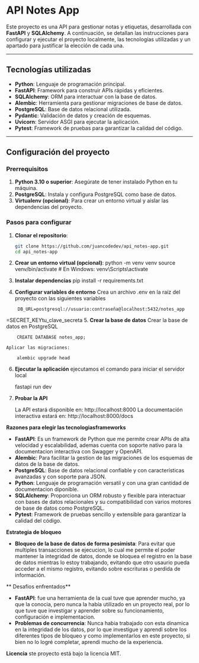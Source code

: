 # API Notes App

Este proyecto es una API para gestionar notas y etiquetas, desarrollada con **FastAPI** y **SQLAlchemy**. A continuación, se detallan las instrucciones para configurar y ejecutar el proyecto localmente, las tecnologías utilizadas y un apartado para justificar la elección de cada una.

---

## Tecnologías utilizadas

- **Python**: Lenguaje de programación principal.
- **FastAPI**: Framework para construir APIs rápidas y eficientes.
- **SQLAlchemy**: ORM para interactuar con la base de datos.
- **Alembic**: Herramienta para gestionar migraciones de base de datos.
- **PostgreSQL**: Base de datos relacional utilizada.
- **Pydantic**: Validación de datos y creación de esquemas.
- **Uvicorn**: Servidor ASGI para ejecutar la aplicación.
- **Pytest**: Framework de pruebas para garantizar la calidad del código.

---

## Configuración del proyecto

### Prerrequisitos

1. **Python 3.10 o superior**: Asegúrate de tener instalado Python en tu máquina.
2. **PostgreSQL**: Instala y configura PostgreSQL como base de datos.
3. **Virtualenv (opcional)**: Para crear un entorno virtual y aislar las dependencias del proyecto.

### Pasos para configurar

1. **Clonar el repositorio**:
   ```bash
   git clone https://github.com/juancodedev/api_notes-app.git
   cd api_notes-app

2. **Crear un entorno virtual (opcional)**:
    python -m venv venv
    source venv/bin/activate  # En Windows: venv\Scripts\activate
3. **Instalar dependencias**
    pip install -r requirements.txt

4. **Configurar variables de entorno**
    Crea un archivo .env en la raíz del proyecto con las siguientes variables

        DB_URL=postgresql://usuario:contraseña@localhost:5432/notes_app
=SECRET_KEYtu_clave_secreta
5. **Crear la base de datos**
    Crear la base de datos en PostgreSQL
        
        CREATE DATABASE notes_app;

    Aplicar las migraciones:
        
        alembic upgrade head
6. **Ejecutar la aplicación**
    ejecutamos el comando para iniciar el servidor local

    fastapi run dev

7. **Probar la API**

    La API estará disponible en: http://localhost:8000
    La documentación interactiva estará en: http://localhost:8000/docs


**Razones para elegir las tecnologiasframeworks**
*   **FastAPI**: Es un framework de Python que me permite crear APIs de alta velocidad y escalabilidad, ademas cuenta con soporte nativo para la documentacion interactiva con Swagger y OpenAPI.
*   **Alembic**: Para facilitar la gestion de las migraciones de los esquemas de datos de la base de datos.
*   **PostgreSQL**: Base de datos relacional confiable y con características avanzadas y con soporte para JSON.
*   **Python**: Lenguaje de programación versatil y con una gran cantidad de documentacion diponible.
*   **SQLAlchemy**: Proporciona un ORM robusto y flexible para interactuar con bases de datos relacionales y su compatibilidad con varios motores de base de datos como PostgreSQL.
*  **Pytest**: Framework de pruebas sencillo y extensible para garantizar la calidad del código.

**Estrategia de bloqueo**
*   **Bloqueo de la base de datos de forma pesimista**: Para evitar que multiples transacciones se ejecucion, lo cual me permite el poder mantener la integridad de datos, donde se bloquea el registro en la base de datos mientras lo estoy trabajando, evitando que otro usaurio pueda acceder a el mismo registro, evitando sobre escrituras o perdida de información.

** Desafios enfrentados**
* **FastAPI**: fue una herramienta de la cual tuve que aprender mucho, ya que la conocia, pero nunca la había utilizado en un proyecto real, por lo que tuve que investigar y aprender sobre su funcionamiento, configuración e implementacion.
* **Problemas de concurrencia**: Nunca habia trabajado con esta dinamica en la integridad de los datos, por lo que investigue y aprendi sobre los diferentes tipos de bloqueo y como implementarlos en este proyecto, si bien no lo logré completar, aprendi mucho de la experiencia.




**Licencia**
    ste proyecto está bajo la licencia MIT.
